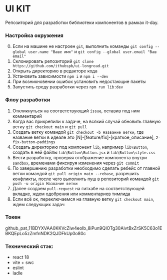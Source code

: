 # UI KIT

Репозиторий для разработки библиотеки компонентов в рамках it-day.

### Настройка окружения

0. Если на машине не настроен `git`, выполнить команды `git config --global user.name "Ваше имя"` и `git config --global user.email "Ваш email"`
1. Склонировать репозиторий `git clone https://github.com/ithubspb/ui-longread.git`
2. Открыть директорию в редакторе кода
3. Установить зависимости `npm i` и `npm i --dev`
4. При возникновении ошибок установить недостающие пакеты
5. Запустить среду разработки через `npm run lib:dev`

### Флоу разработки

1. Откликнуться на соответствующий `issue`, оставив под ним комментарий
2. Когда вас прикрепили к задаче, на всякий случай обновить главную ветку `git checkout main` и `git pull` 
3. Создать ветку командой `git checkout -b Название ветки`, где название ветки в идеале это [N]-[feature/fix]-[краткое_описание], `2-fix-button-paddings`
4. Создать директорию под компонент `lib`, например `lib\Button`, создать в ней файлы `lib\Button\Button.jsx` и `lib\Button\style.css`
5. Вести разработку, проверяя отображение компонента внутри `sandbox`, временами фиксируя изменения через `git commit`
6. По завершению разработки необходимо сделать ребейс от главной ветки командой `git pull origin main --rebase`, разрешить конфликты, после чего выполнить пуш в репозиторий командой `git push -u origin Название ветки`
7. Далее создаем `pull-request` на гитхабе на соответствующей вкладке, ждем одобрения или комментариев тимлида
8. Если всё ок, переключаемся на главную ветку `git checkout main`, ждем следующих задач

### Токен

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

### Технический стэк:
  - react 18
  - vite + swc
  - eslint
  - ladle
